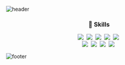 ![header](https://capsule-render.vercel.app/api?type=Slice&color=6C48C5&height=250&section=header&text=NAHYEON%20KIM&fontSize=90&fontColor=D4BEE4)

<h3 align="center">🚀 Skills</h3>
<div align="center">
    <img src="https://img.shields.io/badge/React-20232A?style=for-the-badge&logo=react&logoColor=61DAFB" />&nbsp
    <img src="https://img.shields.io/badge/TypeScript-007ACC?style=for-the-badge&logo=typescript&logoColor=white" />&nbsp
    <img src="https://img.shields.io/badge/JavaScript-F7DF1E?style=for-the-badge&logo=JavaScript&logoColor=white" />&nbsp
    <img src="https://img.shields.io/badge/CSS3-1572B6?style=for-the-badge&logo=css3&logoColor=white" />&nbsp
    <img src="https://img.shields.io/badge/HTML5-E34F26?style=for-the-badge&logo=html5&logoColor=white" />&nbsp
    <br>
    <img src="https://img.shields.io/badge/Next.js-000?logo=nextdotjs&logoColor=fff&style=for-the-badge" />&nbsp
    <img src="https://img.shields.io/badge/Redux-593D88?style=for-the-badge&logo=redux&logoColor=white" />&nbsp
    <img src="https://img.shields.io/badge/Sass-CC6699?style=for-the-badge&logo=sass&logoColor=white" />&nbsp
    <img src="https://img.shields.io/badge/jQuery-0769AD?style=for-the-badge&logo=jquery&logoColor=white" />&nbsp
</div>



![footer](https://capsule-render.vercel.app/api?section=footer&type=Slice&color=9B7EBD)

